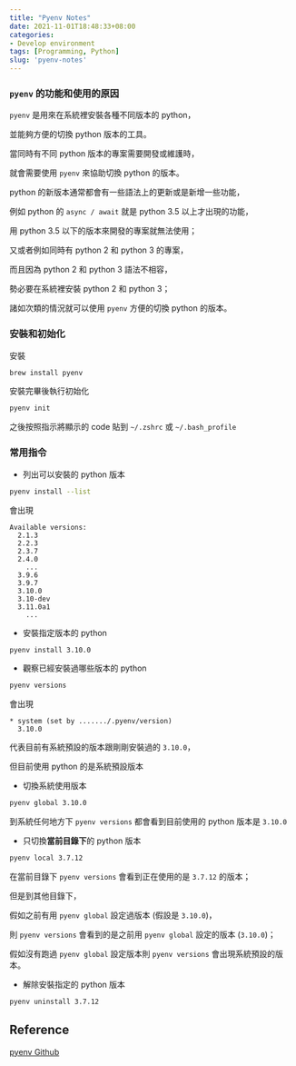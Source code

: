 ```yaml
---
title: "Pyenv Notes"
date: 2021-11-01T18:48:33+08:00
categories:
- Develop environment
tags: [Programming, Python]
slug: 'pyenv-notes'
---
```

### `pyenv` 的功能和使用的原因

`pyenv` 是用來在系統裡安裝各種不同版本的 python，

並能夠方便的切換 python 版本的工具。

當同時有不同 python 版本的專案需要開發或維護時，

就會需要使用 `pyenv` 來協助切換 python 的版本。

python 的新版本通常都會有一些語法上的更新或是新增一些功能，

例如 python 的 `async / await` 就是 python 3.5 以上才出現的功能，

用 python 3.5 以下的版本來開發的專案就無法使用；

又或者例如同時有 python 2 和 python 3 的專案，

而且因為 python 2 和 python 3 語法不相容，

勢必要在系統裡安裝 python 2 和 python 3；

諸如次類的情況就可以使用 `pyenv` 方便的切換 python 的版本。

### 安裝和初始化

安裝

```bash
brew install pyenv
```

安裝完畢後執行初始化

```bash
pyenv init
```

之後按照指示將顯示的 code 貼到 `~/.zshrc` 或 `~/.bash_profile`

### 常用指令

- 列出可以安裝的 python 版本

```bash
pyenv install --list
```

會出現

```
Available versions:
  2.1.3
  2.2.3
  2.3.7
  2.4.0
	...
  3.9.6
  3.9.7
  3.10.0
  3.10-dev
  3.11.0a1
	...
```

- 安裝指定版本的 python

```bash
pyenv install 3.10.0
```

- 觀察已經安裝過哪些版本的 python

```bash
pyenv versions
```

會出現

```
* system (set by ......./.pyenv/version)
  3.10.0
```

代表目前有系統預設的版本跟剛剛安裝過的 `3.10.0`，

但目前使用 python 的是系統預設版本

- 切換系統使用版本

```bash
pyenv global 3.10.0
```

到系統任何地方下 `pyenv versions` 都會看到目前使用的 python 版本是 `3.10.0`

- 只切換**當前目錄下**的 python 版本

```bash
pyenv local 3.7.12
```

在當前目錄下 `pyenv versions` 會看到正在使用的是 `3.7.12` 的版本；

但是到其他目錄下，

假如之前有用 `pyenv global` 設定過版本 (假設是 `3.10.0`)， 

則 `pyenv versions` 會看到的是之前用 `pyenv global` 設定的版本 (`3.10.0`)；

假如沒有跑過 `pyenv global` 設定版本則 `pyenv versions` 會出現系統預設的版本。

- 解除安裝指定的 python 版本

```bash
pyenv uninstall 3.7.12
```

## Reference

[pyenv Github](https://github.com/pyenv/pyenv)
